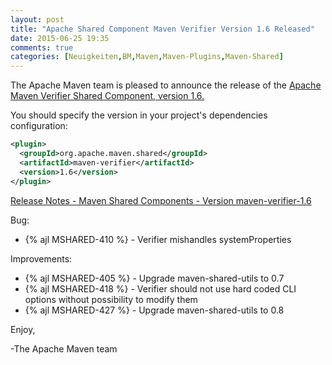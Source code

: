```yaml
---
layout: post
title: "Apache Shared Component Maven Verifier Version 1.6 Released"
date: 2015-06-25 19:35
comments: true
categories: [Neuigkeiten,BM,Maven,Maven-Plugins,Maven-Shared]
---
```

The Apache Maven team is pleased to announce the release of the 
[Apache Maven Verifier Shared Component, version 1.6.](http://maven.apache.org/shared/maven-verifier/)

You should specify the version in your project's dependencies configuration:

``` xml
<plugin>
  <groupId>org.apache.maven.shared</groupId>
  <artifactId>maven-verifier</artifactId>
  <version>1.6</version>
</plugin>
``` 

<!-- more -->


[Release Notes - Maven Shared Components - Version maven-verifier-1.6](https://issues.apache.org/jira/secure/ReleaseNote.jspa?projectId=12317922&version=12331401)


Bug:

 * {% ajl MSHARED-410 %} - Verifier mishandles systemProperties

Improvements:

 * {% ajl MSHARED-405 %} - Upgrade maven-shared-utils to 0.7
 * {% ajl MSHARED-418 %} - Verifier should not use hard coded CLI options without possibility to modify them
 * {% ajl MSHARED-427 %} - Upgrade maven-shared-utils to 0.8

Enjoy,

-The Apache Maven team
